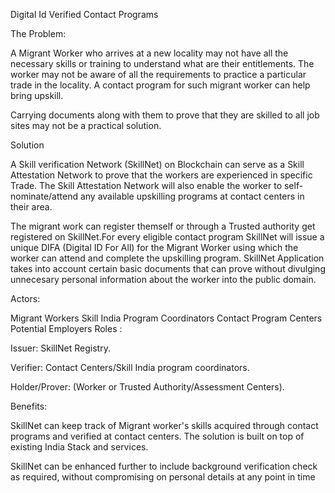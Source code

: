 Digital Id Verified Contact Programs

The Problem:

A Migrant Worker who arrives at a new locality may not have all the necessary skills or training to understand what are their entitlements. The worker may not be aware of all the requirements to practice a particular trade in the locality. A contact program for such migrant worker can help bring upskill.

Carrying documents along with them to prove that they are skilled to all job sites may not be a practical solution. 

Solution 

A Skill verification Network (SkillNet) on Blockchain can serve as a Skill Attestation Network to prove that the workers are experienced in specific Trade. The Skill Attestation Network will also enable the worker to self-nominate/attend any available upskilling programs at contact centers in their area.

The migrant work can register themself or through a Trusted authority get registered on SkillNet.For every eligible contact program SkillNet will issue a unique DIFA (Digital ID For All) for the Migrant Worker using which the worker can attend and complete the upskilling program. SkillNet Application takes into account certain basic documents that can prove without divulging unnecesary personal information about the worker into the public domain.

Actors:

Migrant Workers
Skill India Program Coordinators
Contact Program Centers
Potential Employers
Roles :

Issuer: SkillNet Registry.

Verifier: Contact Centers/Skill India program coordinators.

Holder/Prover: (Worker or Trusted Authority/Assessment Centers).

Benefits:

SkillNet can keep track of Migrant worker's skills acquired through contact programs and verified at contact centers.  The solution is  built on top of existing India Stack and services.

SkillNet can be enhanced further to include background verification check as required, without compromising on personal details at any point in time
